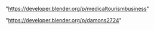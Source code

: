 "https://developer.blender.org/p/medicaltourismbusiness"

"https://developer.blender.org/p/damons2724"

